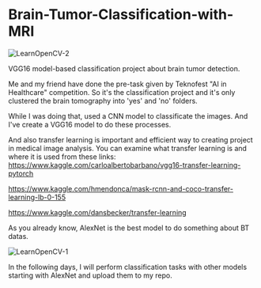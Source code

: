 # Brain-Tumor-Classification-with-MRI
![LearnOpenCV-2](https://user-images.githubusercontent.com/76012121/149661544-19f02e76-1617-4574-ba6a-e16edd18b861.png)

VGG16 model-based classification project about brain tumor detection.

Me and my friend have done the pre-task given by Teknofest "AI in Healthcare" competition. 
So it's the classification project and it's only clustered the brain tomography into 'yes' and 'no' folders. 

While I was doing that, used a CNN model to classificate the images. 
And I've create a VGG16 model to do these processes. 

And also transfer learning is important and efficient way to creating project in medical image analysis. 
You can examine what transfer learning is and where it is used from these links:
https://www.kaggle.com/carloalbertobarbano/vgg16-transfer-learning-pytorch 

https://www.kaggle.com/hmendonca/mask-rcnn-and-coco-transfer-learning-lb-0-155 

https://www.kaggle.com/dansbecker/transfer-learning 

As you already know, AlexNet is the best model to do something about BT datas. 

![LearnOpenCV-1](https://user-images.githubusercontent.com/76012121/149661524-5937848e-2652-448f-9cd7-b962e2fd3db4.png)

In the following days, I will perform classification tasks with other models starting with AlexNet and upload them to my repo. 

